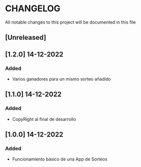# CHANGELOG

All notable changes to this project will be documented in this file


## [Unreleased]

## [1.2.0] 14-12-2022
### Added
- Varios ganadores para un mismo sorteo añadido


## [1.1.0] 14-12-2022
### Added
- CopyRight al final de desarrollo

## [1.0.0] 14-12-2022
### Added
- Funcionamiento básico de una App de Sorteos